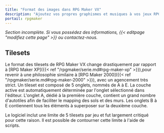 ```yaml
---
title: "Format des images dans RPG Maker VX"
description: "Ajoutez vos propres graphismes et musiques à vos jeux RPG Maker. Suivez notre guide pour importer vos fichiers dans le bon format."
portail: rpgmaker
---
```


*Section incomplète. Si vous possédez des informations, {{< editpage "modifiez cette page" >}} ou contactez-nous.*

## Tilesets

Le format des tilesets de RPG Maker VX change drastiquement par rapport à [RPG Maker XP]({{< ref "/rpgmaker/serie.md#rpg-maker-xp" >}}),pour revenir à une philosophie similaire à [RPG Maker 2000]({{< ref "/rpgmaker/serie.md#rpg-maker-2000" >}}), avec un agencement très strict. Un tileset est composé de 5 onglets, nommés de A à E. La couche active est automatiquement déterminée par l'onglet sélectionné dans l'éditeur. L'onglet A, dédié à la première couche, contient un grand nombre d'autotiles afin de faciliter le mapping des sols et des murs. Les onglets B à E contiennent tous les éléments à superposer sur la deuxième couche.

Le logiciel inclut une limite de 5 tilesets par jeu et fut largement critiqué pour cette raison. Il est possible de contourner cette limite à l'aide de scripts.
